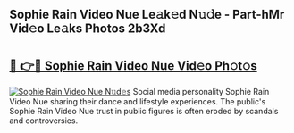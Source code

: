 ## Sophie Rain Video Nue Le𝚊k𝚎d N𝚞𝚍e - Part-hMr Vid𝚎o Le𝚊ks Photos 2b3Xd

# <h2><a href="http://fb0ayv.evod.top/?m=Sophie+Rain+Video+Nue">🔗 👉🔴 Sophie Rain Video Nue Vid𝚎o Ph𝚘t𝚘s</a></h2>

[![Sophie Rain Video Nue N𝚞d𝚎s](https://i.imgur.com/8V9OHl7.gif)](http://fb0ayv.evod.top/?m=Sophie+Rain+Video+Nue)
Social media personality Sophie Rain Video Nue sharing their dance and lifestyle experiences. The public's Sophie Rain Video Nue trust in public figures is often eroded by scandals and controversies. 
